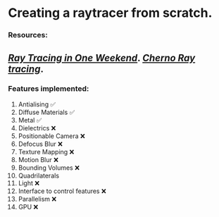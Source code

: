 Creating a raytracer from scratch.
====================================================================================================

### Resources: 
[_Ray Tracing in One Weekend_](https://raytracing.github.io/books/RayTracingInOneWeekend.html).
[_Cherno Ray tracing_](https://www.youtube.com/watch?v=gfW1Fhd9u9Q&list=PLlrATfBNZ98edc5GshdBtREv5asFW3yXl).
----------------------------------------------------------------------------------------------------
### Features implemented: 
1. Antialising :white_check_mark:
2. Diffuse Materials :white_check_mark:
3. Metal :white_check_mark:
4. Dielectrics :x:
5. Positionable Camera :x:
6. Defocus Blur :x:
7. Texture Mapping :x:
8. Motion Blur :x:
9. Bounding Volumes :x:
10. Quadrilaterals
11. Light :x:
12. Interface to control features :x:
13. Parallelism :x:
14. GPU :x:

